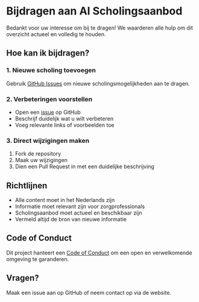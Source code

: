 # Bijdragen aan AI Scholingsaanbod

Bedankt voor uw interesse om bij te dragen! We waarderen alle hulp om dit overzicht actueel en volledig te houden.

## Hoe kan ik bijdragen?

### 1. Nieuwe scholing toevoegen
Gebruik [GitHub Issues](https://github.com/ajsvdk/Ai-Geletterdheid-FMS/issues/new?assignees=&labels=nieuwe-scholing&template=nieuwe_scholing.md&title=%5BSCHOLING%5D+) om nieuwe scholingsmogelijkheden aan te dragen.

### 2. Verbeteringen voorstellen
- Open een [issue](https://github.com/ajsvdk/Ai-Geletterdheid-FMS/issues) op GitHub
- Beschrijf duidelijk wat u wilt verbeteren
- Voeg relevante links of voorbeelden toe

### 3. Direct wijzigingen maken
1. Fork de repository
2. Maak uw wijzigingen
3. Dien een Pull Request in met een duidelijke beschrijving

## Richtlijnen

- Alle content moet in het Nederlands zijn
- Informatie moet relevant zijn voor zorgprofessionals
- Scholingsaanbod moet actueel en beschikbaar zijn
- Vermeld altijd de bron van nieuwe informatie

## Code of Conduct

Dit project hanteert een [Code of Conduct](CODE_OF_CONDUCT.md) om een open en verwelkomende omgeving te garanderen.

## Vragen?

Maak een issue aan op GitHub of neem contact op via de website. 